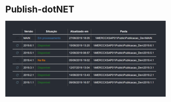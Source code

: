 # Publish-dotNET

![](https://github.com/RafaelMugnol/Publish-dotNET/blob/master/PublicacaoGit.PNG)

